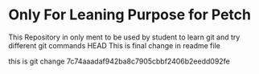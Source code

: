 # Only For Leaning Purpose for Petch

This Repository in only ment to be used by student to learn git and try different git commands
 HEAD
This is final change in readme file

this is git change
7c74aaadaf942ba8c7905cbbf2406b2eedd092fe
